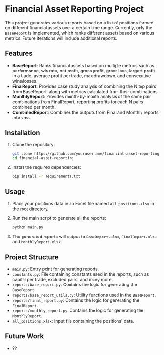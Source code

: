 # Financial Asset Reporting Project

This project generates various reports based on a list of positions formed on different financial assets over a certain time range. Currently, only
the `BaseReport` is implemented, which ranks different assets based on various metrics. Future iterations will include additional reports.

## Features

- **BaseReport**: Ranks financial assets based on multiple metrics such as performance, win rate, net profit, gross profit, gross loss, largest profit
  in a trade, average profit per trade, max drawdown, and consecutive wins/losses.
- **FinalReport**: Provides case study analysis of combining the N top pairs from BaseReport, along with metrics calculated from their combinations
- **MonthlyReport**: Provides month-by-month analysis of the same pair combinations from FinalReport, reporting profits for each N pairs combined per
  month.
- **CombinedReport**: Combines the outputs from Final and Monthly reports into one.

## Installation

1. Clone the repository:
    ```sh
    git clone https://github.com/yourusername/financial-asset-reporting.git
    cd financial-asset-reporting
    ```

2. Install the required dependencies:
    ```sh
    pip install -r requirements.txt
    ```

## Usage

1. Place your positions data in an Excel file named `all_positions.xlsx` in the root directory.

2. Run the main script to generate all the reports:
    ```sh
    python main.py
    ```

3. The generated reports will output to `BaseReport.xlsx`, `FinalReport.xlsx` and `MonthlyReport.xlsx`.

## Project Structure

- `main.py`: Entry point for generating reports.
- `constants.py`: File containing constants used in the reports, such as capital per trade, excluded pairs, and many more.
- `reports/base_report.py`: Contains the logic for generating the `BaseReport`.
- `reports/base_report_utils.py`: Utility functions used in the `BaseReport`.
- `reports/final_report.py`: Contains the logic for generating the `FinalReport`.
- `reports/monthly_report.py`: Contains the logic for generating the `MonthlyReport`. 
- `all_positions.xlsx`: Input file containing the positions' data.

## Future Work

- ??
